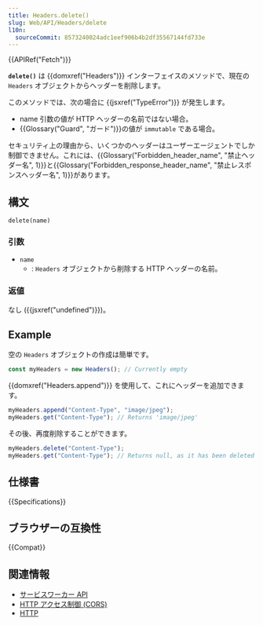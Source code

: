 ```yaml
---
title: Headers.delete()
slug: Web/API/Headers/delete
l10n:
  sourceCommit: 8573240024adc1eef906b4b2df35567144fd733e
---
```


{{APIRef("Fetch")}}

**`delete()`** は {{domxref("Headers")}} インターフェイスのメソッドで、現在の `Headers` オブジェクトからヘッダーを削除します。

このメソッドでは、次の場合に {{jsxref("TypeError")}} が発生します。

- name 引数の値が HTTP ヘッダーの名前ではない場合。
- {{Glossary("Guard", "ガード")}}の値が `immutable` である場合。

セキュリティ上の理由から、いくつかのヘッダーはユーザーエージェントでしか制御できません。これには、{{Glossary("Forbidden_header_name", "禁止ヘッダー名", 1)}}と{{Glossary("Forbidden_response_header_name", "禁止レスポンスヘッダー名", 1)}}があります。

## 構文

```js-nolint
delete(name)
```

### 引数

- `name`
  - : `Headers` オブジェクトから削除する HTTP ヘッダーの名前。

### 返値

なし ({{jsxref("undefined")}})。

## Example

空の `Headers` オブジェクトの作成は簡単です。

```js
const myHeaders = new Headers(); // Currently empty
```

{{domxref("Headers.append")}} を使用して、これにヘッダーを追加できます。

```js
myHeaders.append("Content-Type", "image/jpeg");
myHeaders.get("Content-Type"); // Returns 'image/jpeg'
```

その後、再度削除することができます。

```js
myHeaders.delete("Content-Type");
myHeaders.get("Content-Type"); // Returns null, as it has been deleted
```

## 仕様書

{{Specifications}}

## ブラウザーの互換性

{{Compat}}

## 関連情報

- [サービスワーカー API](/ja/docs/Web/API/Service_Worker_API)
- [HTTP アクセス制御 (CORS)](/ja/docs/Web/HTTP/CORS)
- [HTTP](/ja/docs/Web/HTTP)
